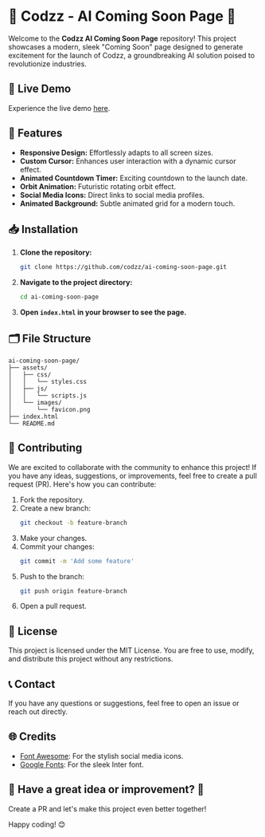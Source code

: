 # 🌟 Codzz - AI Coming Soon Page 🌟

Welcome to the **Codzz AI Coming Soon Page** repository! This project showcases a modern, sleek "Coming Soon" page designed to generate excitement for the launch of Codzz, a groundbreaking AI solution poised to revolutionize industries.

## 🚀 Live Demo

Experience the live demo [here](https://ai-coming-soon.netlify.app).

## 🎨 Features

- **Responsive Design:** Effortlessly adapts to all screen sizes.
- **Custom Cursor:** Enhances user interaction with a dynamic cursor effect.
- **Animated Countdown Timer:** Exciting countdown to the launch date.
- **Orbit Animation:** Futuristic rotating orbit effect.
- **Social Media Icons:** Direct links to social media profiles.
- **Animated Background:** Subtle animated grid for a modern touch.

## 📥 Installation

1. **Clone the repository:**
   ```bash
   git clone https://github.com/codzz/ai-coming-soon-page.git
   ```

2. **Navigate to the project directory:**
   ```bash
   cd ai-coming-soon-page
   ```

3. **Open `index.html` in your browser to see the page.**

## 🗂️ File Structure

```
ai-coming-soon-page/
├── assets/
│   ├── css/
│   │   └── styles.css
│   ├── js/
│   │   └── scripts.js
│   └── images/
│       └── favicon.png
├── index.html
└── README.md
```

## 🤝 Contributing

We are excited to collaborate with the community to enhance this project! If you have any ideas, suggestions, or improvements, feel free to create a pull request (PR). Here's how you can contribute:

1. Fork the repository.
2. Create a new branch:
   ```bash
   git checkout -b feature-branch
   ```
3. Make your changes.
4. Commit your changes:
   ```bash
   git commit -m 'Add some feature'
   ```
5. Push to the branch:
   ```bash
   git push origin feature-branch
   ```
6. Open a pull request.

## 📜 License

This project is licensed under the MIT License. You are free to use, modify, and distribute this project without any restrictions.

## 📞 Contact

If you have any questions or suggestions, feel free to open an issue or reach out directly.

## 🌐 Credits

- [Font Awesome](https://fontawesome.com/): For the stylish social media icons.
- [Google Fonts](https://fonts.google.com/): For the sleek Inter font.

## 🎉 Have a great idea or improvement? 🎉

Create a PR and let's make this project even better together!

Happy coding! 😊
